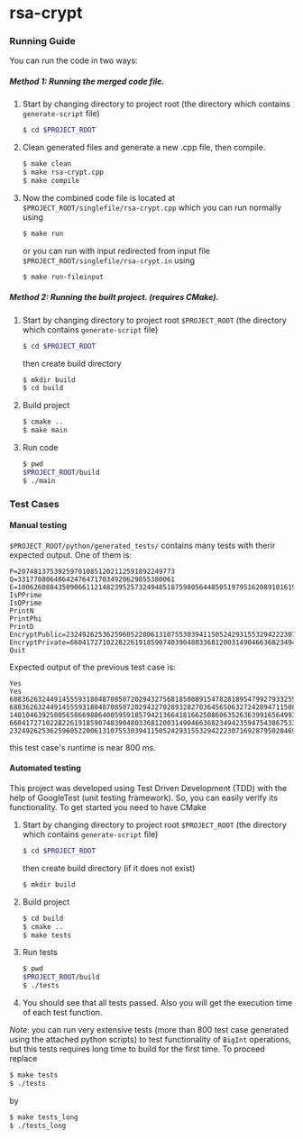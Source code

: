 # rsa-crypt

### Running Guide

You can run the code in two ways:

##### Method 1: Running the merged code file.
 1. Start by changing directory to project root (the directory which contains `generate-script` file)
    ```sh
    $ cd $PROJECT_ROOT
    ```

 1. Clean generated files and generate a new .cpp file, then compile.
    ```sh
    $ make clean
    $ make rsa-crypt.cpp
    $ make compile
    ```

 1. Now the combined code file is located at `$PROJECT_ROOT/singlefile/rsa-crypt.cpp` which you can run normally using
    ```sh
    $ make run
    ```
    or you can run with input redirected from input file `$PROJECT_ROOT/singlefile/rsa-crypt.in` using
    ```sh
    $ make run-fileinput
    ```

##### Method 2: Running the built project. (requires CMake).
 1. Start by changing directory to project root `$PROJECT_ROOT` (the directory which contains `generate-script` file)
    ```sh
    $ cd $PROJECT_ROOT
    ```
    then create build directory
    ```sh
    $ mkdir build
    $ cd build
    ```

 1. Build project
    ```sh
    $ cmake ..
    $ make main
    ```

 1. Run code
    ```sh
    $ pwd
    $PROJECT_ROOT/build
    $ ./main
    ```


### Test Cases

#### Manual testing
`$PROJECT_ROOT/python/generated_tests/` contains many tests with therir expected output.
One of them is:
```
P=207481375392597010851202112591892249773
Q=331770806486424764717034920629855380061
E=100626088435090661121482395257324948518759805644850519795162089101619479129717
IsPPrime
IsQPrime
PrintN
PrintPhi
PrintD
EncryptPublic=23249262536259605220061310755303941150524293155329422230716928795028469058032
EncryptPrivate=66041727102282261918590740390480336812003149046636823494235947543867533159992
Quit
```
Expected output of the previous test case is:
```
Yes
Yes
68836263244914555931804870850720294327568185008915478281895479927933255976153
68836263244914555931804870850720294327028932827036456506327242894711508346320
14010463925005658669886400595918579421366418166250860635263639916564993156333
66041727102282261918590740390480336812003149046636823494235947543867533159992
23249262536259605220061310755303941150524293155329422230716928795028469058032
```

this test case's runtime is near 800 ms.

#### Automated testing
This project was developed using Test Driven Development (TDD) with the help of GoogleTest (unit testing framework).
So, you can easily verify its functionality.
To get started you need to have CMake
1. Start by changing directory to project root `$PROJECT_ROOT` (the directory which contains `generate-script` file)
   ```sh
   $ cd $PROJECT_ROOT
   ```
   then create build directory (if it does not exist)
   ```sh
   $ mkdir build
   ```

1. Build project
   ```sh
   $ cd build
   $ cmake ..
   $ make tests
   ```

1. Run tests
   ```sh
   $ pwd
   $PROJECT_ROOT/build
   $ ./tests
   ```

1. You should see that all tests passed. Also you will get the execution time of each test function.

*Note*: you can run very extensive tests (more than 800 test case generated using the attached python scripts) to test functionality of `BigInt` operations, but this tests requires long time to build for the first time. To proceed replace
```sh
$ make tests
$ ./tests
```
by
```sh
$ make tests_long
$ ./tests_long
```
